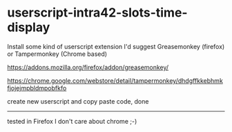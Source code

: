 # userscript-intra42-slots-time-display

Install some kind of userscript extension
I'd suggest Greasemonkey (firefox) or Tampermonkey (Chrome based)

https://addons.mozilla.org/firefox/addon/greasemonkey/

https://chrome.google.com/webstore/detail/tampermonkey/dhdgffkkebhmkfjojejmpbldmpobfkfo

create new userscript and copy paste code, done

---

tested in Firefox
I don't care about chrome ;-)
